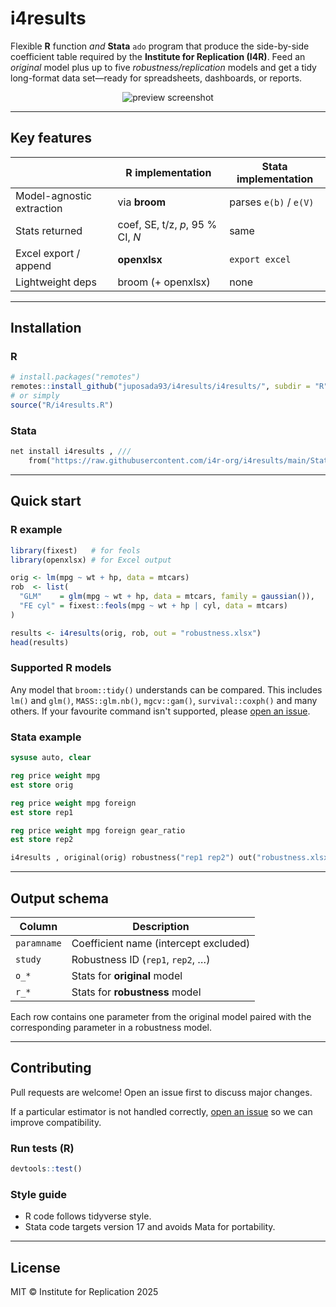 # i4results

Flexible **R** function _and_ **Stata** `ado` program that produce the side-by-side coefficient table required by the **Institute for Replication (I4R)**. Feed an *original* model plus up to five *robustness/replication* models and get a tidy long-format data set—ready for spreadsheets, dashboards, or reports.

<p align="center">
  <img src="docs/preview.png" alt="preview screenshot">
</p>

---

## Key features

|                               | R implementation              | Stata implementation           |
|-------------------------------|-------------------------------|--------------------------------|
| Model-agnostic extraction     | via **broom**                 | parses `e(b)` / `e(V)`         |
| Stats returned                | coef, SE, t/z, *p*, 95 % CI, _N_ | same                           |
| Excel export / append         | **openxlsx**                  | `export excel`                 |
| Lightweight deps              | broom (+ openxlsx)            | none                           |

---

## Installation

### R

```r
# install.packages("remotes")
remotes::install_github("juposada93/i4results/i4results/", subdir = "R")
# or simply
source("R/i4results.R")
```

### Stata

```stata
net install i4results , ///
    from("https://raw.githubusercontent.com/i4r-org/i4results/main/Stata/") replace
```

---

## Quick start

### R example

```r
library(fixest)   # for feols
library(openxlsx) # for Excel output

orig <- lm(mpg ~ wt + hp, data = mtcars)
rob  <- list(
  "GLM"    = glm(mpg ~ wt + hp, data = mtcars, family = gaussian()),
  "FE cyl" = fixest::feols(mpg ~ wt + hp | cyl, data = mtcars)
)

results <- i4results(orig, rob, out = "robustness.xlsx")
head(results)
```

### Supported R models

Any model that `broom::tidy()` understands can be compared. This includes `lm()` and `glm()`, `MASS::glm.nb()`, `mgcv::gam()`, `survival::coxph()` and many others. If your favourite command isn't supported, please [open an issue](https://github.com/i4r-org/i4results/issues).


### Stata example

```stata
sysuse auto, clear

reg price weight mpg
est store orig

reg price weight mpg foreign
est store rep1

reg price weight mpg foreign gear_ratio
est store rep2

i4results , original(orig) robustness("rep1 rep2") out("robustness.xlsx")
```

---

## Output schema

| Column      | Description                                           |
|-------------|-------------------------------------------------------|
| `paramname` | Coefficient name (intercept excluded)                 |
| `study`     | Robustness ID (`rep1`, `rep2`, …)                     |
| `o_*`       | Stats for **original** model                          |
| `r_*`       | Stats for **robustness** model                        |

Each row contains one parameter from the original model paired with the corresponding parameter in a robustness model.

---

## Contributing

Pull requests are welcome! Open an issue first to discuss major changes.

If a particular estimator is not handled correctly, [open an issue](https://github.com/i4r-org/i4results/issues) so we can improve compatibility.
### Run tests (R)

```r
devtools::test()
```

### Style guide

* R code follows tidyverse style.  
* Stata code targets version 17 and avoids Mata for portability.

---

## License

MIT © Institute for Replication 2025
